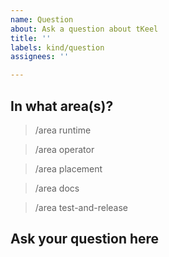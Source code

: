 ```yaml
---
name: Question
about: Ask a question about tKeel
title: ''
labels: kind/question
assignees: ''

---
```

<!-- If you need to report a security issue please visit https://docs.tKeel.io/operations/support/support-security-issues -->
## In what area(s)?

<!-- Remove the '> ' to select -->

> /area runtime

> /area operator

> /area placement

> /area docs

> /area test-and-release

## Ask your question here
